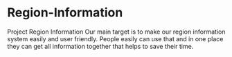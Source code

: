 # Region-Information
Project Region Information
Our main target is to make our region information system easily and user friendly. 
People easily can use that and in one place they can get all information together that helps to save their time.
